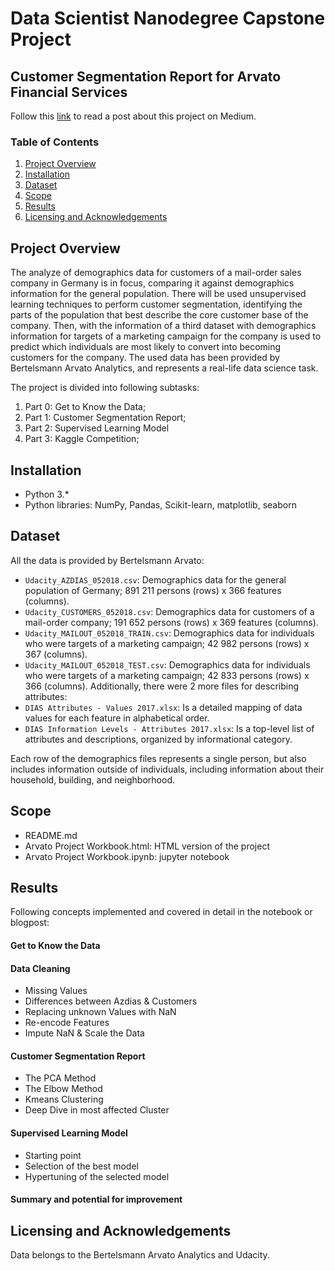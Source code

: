 # Data Scientist Nanodegree Capstone Project
## Customer Segmentation Report for Arvato Financial Services

Follow this [link](https://chris-b.medium.com/customer-segmentation-report-for-arvato-financial-services-79f09ec1e02c) to read a post about this project on Medium.

### Table of Contents

1. [Project Overview](#overview)
2. [Installation](#installation)
2. [Dataset](#dataset)
3. [Scope](#scope)
3. [Results](#results)
4. [Licensing and Acknowledgements](#licensing)


## Project Overview<a name="overview"></a>
The analyze of demographics data for customers of a mail-order sales company in Germany is in focus, comparing it against demographics information for the general population. There will be used unsupervised learning techniques to perform customer segmentation, identifying the parts of the population that best describe the core customer base of the company. Then, with the information of a third dataset with demographics information for targets of a marketing campaign for the company is used to predict which individuals are most likely to convert into becoming customers for the company. The used data has been provided by Bertelsmann Arvato Analytics, and represents a real-life data science task.

The project is divided into following subtasks:
1.	Part 0: Get to Know the Data;
2.	Part 1: Customer Segmentation Report;
3.	Part 2: Supervised Learning Model
4.	Part 3: Kaggle Competition;

## Installation <a name="installation"></a>
- Python 3.*
- Python libraries: NumPy, Pandas, Scikit-learn, matplotlib, seaborn

## Dataset <a name="dataset"></a>
All the data is provided by Bertelsmann Arvato:
* `Udacity_AZDIAS_052018.csv`: Demographics data for the general population of Germany; 891 211 persons (rows) x 366 features (columns).
* `Udacity_CUSTOMERS_052018.csv`: Demographics data for customers of a mail-order company; 191 652 persons (rows) x 369 features (columns).
* `Udacity_MAILOUT_052018_TRAIN.csv`: Demographics data for individuals who were targets of a marketing campaign; 42 982 persons (rows) x 367 (columns).
* `Udacity_MAILOUT_052018_TEST.csv`: Demographics data for individuals who were targets of a marketing campaign; 42 833 persons (rows) x 366 (columns).
Additionally, there were 2 more files for describing attributes:
* `DIAS Attributes - Values 2017.xlsx`: Is a detailed mapping of data values for each feature in alphabetical order.
* `DIAS Information Levels - Attributes 2017.xlsx`: Is a top-level list of attributes and descriptions, organized by informational category.

Each row of the demographics files represents a single person, but also includes information outside of individuals, including information about their household, building, and neighborhood.


## Scope <a name="scope"></a>
- README.md
- Arvato Project Workbook.html: HTML version of the project
- Arvato Project Workbook.ipynb: jupyter notebook


## Results <a name="results"></a>
Following concepts implemented and covered in detail in the notebook or blogpost: 
#### Get to Know the Data
#### Data Cleaning
* Missing Values
* Differences between Azdias & Customers
* Replacing unknown Values with NaN
* Re-encode Features
* Impute NaN & Scale the Data
#### Customer Segmentation Report
* The PCA Method
* The Elbow Method
* Kmeans Clustering
* Deep Dive in most affected Cluster
#### Supervised Learning Model
* Starting point
* Selection of the best model
* Hypertuning of the selected model
#### Summary and potential for improvement


## Licensing and Acknowledgements<a name="licensing"></a>
Data belongs to the Bertelsmann Arvato Analytics and Udacity.
